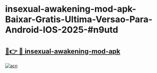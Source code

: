 # insexual-awakening-mod-apk-Baixar-Gratis-Ultima-Versao-Para-Android-IOS-2025-#n9utd

# <h2><a href="https://ainizakaria.my?title=insexual-awakening-mod-apk&ref=22M">🔗👉 🔴 insexual-awakening-mod-apk</a></h2>

[![acn](https://github.com/user-attachments/assets/0f9c940e-d8b0-45ae-aac7-cd30a18b3e1c)](https://ainizakaria.my?title=insexual-awakening-mod-apk&ref=22M)

